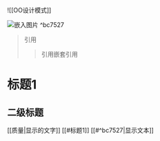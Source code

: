 ![[OO设计模式]]

![嵌入图片](https://cdn.sspai.com/editor/u_5b3wva6y/16046439513256.png?imageView2/2/w/1120/q/90/interlace/1/ignore-error/1) ^bc7527
>引用
>>引用嵌套引用

# 标题1
## 二级标题
[[质量|显示的文字]]
[[#标题1]]
[[#^bc7527|显示文本]]